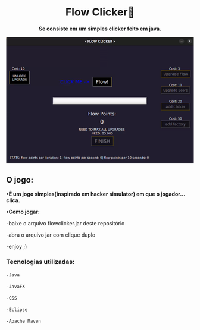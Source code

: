 <h1 align="center">Flow Clicker🎯</h1>

**<p align="center">Se consiste em um simples clicker feito em java.</p>**

<div align="center">
<img src="src/view/gifdemo.gif">
</div>

<h2>O jogo:</h2>

**•É um jogo simples(inspirado em hacker simulator) em que o jogador... clica.**

**•Como jogar:**

-baixe o arquivo flowclicker.jar deste repositório

-abra o arquivo jar com clique duplo

-enjoy ;)

<h3>Tecnologias utilizadas:</h3>

`-Java`

`-JavaFX`

`-CSS`

`-Eclipse`

`-Apache Maven`
